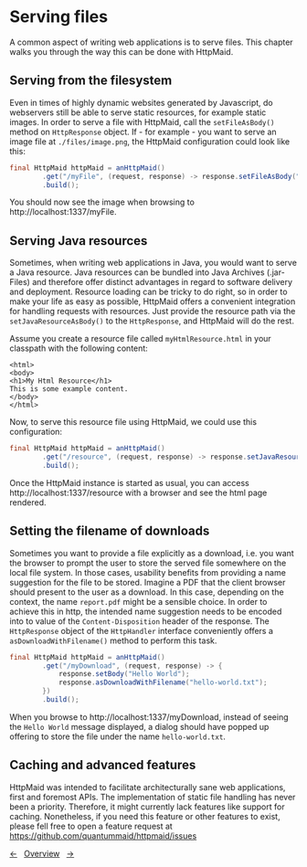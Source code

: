 # Serving files
A common aspect of writing web applications is to serve files. This chapter
walks you through the way this can be done with HttpMaid.

## Serving from the filesystem
Even in times of highly dynamic websites generated by Javascript, do webservers still
 be able to serve static resources, for example static images. 
In order to serve a file with HttpMaid, call
the `setFileAsBody()` method on `HttpResponse` object.
If - for example - you want to serve an image file at `./files/image.png`, the HttpMaid
configuration could look like this:
<!---[CodeSnippet] (staticFile)-->
```java
final HttpMaid httpMaid = anHttpMaid()
        .get("/myFile", (request, response) -> response.setFileAsBody("./examples/documentation/src/main/java/de/quantummaid/httpmaid/documentation/xx_ServingFiles/files/image.jpg"))
        .build();
```


You should now see the image when browsing to http://localhost:1337/myFile.

## Serving Java resources
Sometimes, when writing web applications in Java, you would want to
serve a Java resource.
Java resources can be bundled into Java Archives (.jar-Files) and
therefore offer distinct advantages in regard to software delivery and deployment.
Resource loading can be tricky to do right,
so in order to make your life as easy as possible, HttpMaid offers
a convenient integration for handling requests with resources.
Just provide the resource path via the `setJavaResourceAsBody()` to
the `HttpResponse`, and HttpMaid will do the rest.

Assume you create a resource file called `myHtmlResource.html` in
your classpath with the following content:
<!---[CodeSnippet] (file=../examples/documentation/src/main/java/de/quantummaid/httpmaid/documentation/xx_ServingFiles/myHtmlResource.html)-->
```
<html>
<body>
<h1>My Html Resource</h1>
This is some example content.
</body>
</html>
```

Now, to serve this resource file using HttpMaid, we could use this configuration:
<!---[CodeSnippet] (javaResource)-->
```java
final HttpMaid httpMaid = anHttpMaid()
        .get("/resource", (request, response) -> response.setJavaResourceAsBody("myHtmlResource.html"))
        .build();
```

Once the HttpMaid instance is started as usual, you can access
http://localhost:1337/resource with a browser and
see the html page rendered.

## Setting the filename of downloads
Sometimes you want to provide a file explicitly as a download, i.e. you want the browser to
prompt the user to store the served file somewhere on the local file system.
In those cases, usability benefits from providing a name suggestion for the file to be stored. 
Imagine a PDF that the client browser should present to the user as a download. In this case, depending
on the context, the name `report.pdf` might be a sensible choice.
In order to achieve this in http, the intended name suggestion needs to be encoded into to value of the `Content-Disposition` header
of the response.
The `HttpResponse` object of the `HttpHandler` interface
conveniently offers a `asDownloadWithFilename()` method to perform this task.
<!---[CodeSnippet] (contentDisposition)-->
```java
final HttpMaid httpMaid = anHttpMaid()
        .get("/myDownload", (request, response) -> {
            response.setBody("Hello World");
            response.asDownloadWithFilename("hello-world.txt");
        })
        .build();
```

When you browse to http://localhost:1337/myDownload, instead of seeing the `Hello World` message displayed, a dialog
should have popped up offering to store the file under the name `hello-world.txt`.

## Caching and advanced features
HttpMaid was intended to facilitate architecturally sane web applications, first and foremost APIs.
The implementation of static file handling has never been a priority. Therefore, it might
currently lack features like support for caching. Nonetheless, if you need this feature or other features to exist,
please fell free to open a feature request at https://github.com/quantummaid/httpmaid/issues



<!---[Nav]-->
[&larr;](05_Cookies.md)&nbsp;&nbsp;&nbsp;[Overview](../README.md)&nbsp;&nbsp;&nbsp;[&rarr;](07_ConfiguringAndLogging.md)

